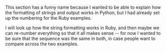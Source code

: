 
This section has a funny name because I wanted to be
able to explain how the formatting of strings and output
works in Python, but I had already set up the numbering
for the Ruby examples.

I will look up how the string formatting works in Ruby,
and then maybe we can re-number everything so that it
all makes sense -- for now I wanted to be sure that
the sequence was the same in both, in case people want
to compare across the two examples.

